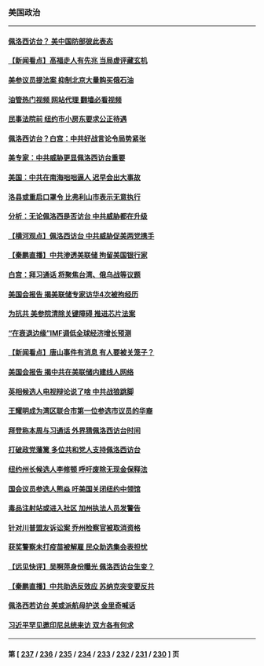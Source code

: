 ### 美国政治
---
#### [佩洛西访台？ 美中国防部彼此表态](../../pages/ncid1078159/n13790021.md?07272045) 
#### [【新闻看点】高福走人有先兆 当局虚评藏玄机](../../pages/ncid1078159/n13789564.md?07272045) 
#### [美参议员提法案 抑制北京大量购买俄石油](../../pages/ncid1078159/n13789836.md?07272045) 
#### [油管热门视频 网站代理 翻墙必看视频](http://209.222.30.114:81/youtube.html?07272045)
#### [民事法院前 纽约市小房东要求公正待遇](../../pages/ncid1078159/n13789764.md?07272045) 
#### [佩洛西访台？白宫：中共好战言论令局势紧张](../../pages/ncid1078159/n13789687.md?07272045) 
#### [美专家：中共威胁更显佩洛西访台重要](../../pages/ncid1078159/n13789714.md?07272045) 
#### [美国：中共在南海咄咄逼人 迟早会出大事故](../../pages/ncid1078159/n13789655.md?07272045) 
#### [洛县或重启口罩令 比弗利山市表示无意执行](../../pages/ncid1078159/n13789671.md?07272045) 
#### [分析：无论佩洛西是否访台 中共威胁都在升级](../../pages/ncid1078159/n13789534.md?07272045) 
#### [【横河观点】佩洛西访台 中共威胁促美两党携手](../../pages/ncid1078159/n13789610.md?07272045) 
#### [【秦鹏直播】中共渗透美联储 拘留美国银行家](../../pages/ncid1078159/n13789607.md?07272045) 
#### [白宫：拜习通话 将聚焦台湾、俄乌战等议题](../../pages/ncid1078159/n13789569.md?07272045) 
#### [美国会报告 揭美联储专家访华4次被拘经历](../../pages/ncid1078159/n13789570.md?07272045) 
#### [为抗共 美参院清除关键障碍 推进芯片法案](../../pages/ncid1078159/n13789542.md?07272045) 
#### [“在衰退边缘”IMF调低全球经济增长预测](../../pages/ncid1078159/n13789527.md?07272045) 
#### [【新闻看点】唐山事件有消息 有人要被关笼子？](../../pages/ncid1078159/n13788937.md?07272045) 
#### [美国会报告 揭中共在美联储内建线人网络](../../pages/ncid1078159/n13789469.md?07272045) 
#### [英相候选人电视辩论说了啥 中共战狼跳脚](../../pages/ncid1078159/n13789383.md?07272045) 
#### [王耀明成为湾区联合市第一位参选市议员的华裔](../../pages/ncid1078159/n13789442.md?07272045) 
#### [拜登称本周与习通话 外界猜佩洛西访台时间](../../pages/ncid1078159/n13789326.md?07272045) 
#### [打破政党藩篱 多位共和党人支持佩洛西访台](../../pages/ncid1078159/n13789227.md?07272045) 
#### [纽约州长候选人李修顿 呼吁废除无现金保释法](../../pages/ncid1078159/n13789115.md?07272045) 
#### [国会议员参选人熊焱 吁美国关闭纽约中领馆](../../pages/ncid1078159/n13789113.md?07272045) 
#### [毒品注射站或进入社区 加州执法人员发警告](../../pages/ncid1078159/n13789074.md?07272045) 
#### [针对川普盟友诉讼案 乔州检察官被取消资格](../../pages/ncid1078159/n13788975.md?07272045) 
#### [获奖警察未打疫苗被解雇 民众助选集会表担忧](../../pages/ncid1078159/n13788998.md?07272045) 
#### [【远见快评】吴啊萍身份曝光 佩洛西访台生变？](../../pages/ncid1078159/n13788954.md?07272045) 
#### [【秦鹏直播】中共助选反效应 苏纳克突变要反共](../../pages/ncid1078159/n13788943.md?07272045) 
#### [佩洛西若访台 美或派航母护送 金里奇喊话](../../pages/ncid1078159/n13788861.md?07272045) 
#### [习近平罕见邀印尼总统来访 双方各有何求](../../pages/ncid1078159/n13788818.md?07272045) 

---
#### 第 [ [237](./237.md?07272045) / [236](./236.md?07272045) / [235](./235.md?07272045) / [234](./234.md?07272045) / [233](./233.md?07272045) / [232](./232.md?07272045) / [231](./231.md?07272045) / [230](./230.md?07272045) ] 页
